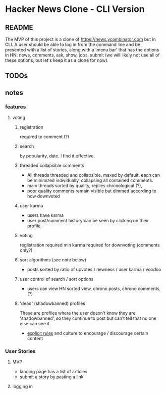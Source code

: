 Hacker News Clone - CLI Version
===============================

README
------

The MVP of this project is a clone of <https://news.ycombinator.com> but
in CLI. A user should be able to log in from the command line and be
presented with a list of stories, along with a 'menu bar' that has the
options in HN: news, comments, ask, show, jobs, submit (we will likely
not use all of these options, but let's keep it as a clone for now).

TODOs
-----

notes
-----

### features

1.  voting

    1.  registration

        required to comment (?)

    2.  search

        by popularity, date. I find it effective.

    3.  threaded collapsible comments

        -   All threads threaded and collapsible. maxed by default. each
            can be minimized individually, collapsing all
            contained comments.
        -   main threads sorted by quality, replies chronological (?),
        -   poor quality comments remain visible but dimmed according to
            how downvoted

    4.  user karma

        -   users have karma
        -   user post/comment history can be seen by clicking on
            their profile.

    5.  voting

        regiistration required min karma required for downvoting
        (comments only?)

    6.  sort algorithms (see note below)

        -   posts sorted by ratio of upvotes / newness / user karma /
            voodoo

    7.  user control of search / sort options

        -   users can view HN sorted view, chrono posts, chrono
            comments, (?)

    8.  'dead' (shadowbanned) profiles

        These are profiles where the user doesn't know they are
        'shadowbanned', so they continue to post but can't tell that no
        one else can see it.

        -   [explicit
            rules](https://news.ycombinator.com/newsguidelines.html) and
            culture to encourage / discourage certain content

### User Stories

1.  MVP

    -   landing page has a list of articles
    -   submit a story by pasting a link

2.  logging in


